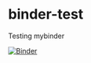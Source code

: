 # binder-test
Testing mybinder

[![Binder](https://mybinder.org/badge.svg)](https://mybinder.org/v2/gh/tracykteal/binder-test/master)
